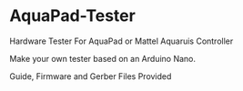 # AquaPad-Tester
Hardware Tester For AquaPad or Mattel Aquaruis Controller

Make your own tester based on an Arduino Nano.

Guide, Firmware and Gerber Files Provided
